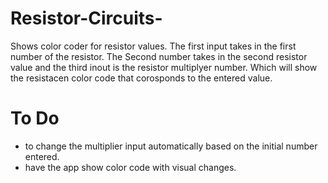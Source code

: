 # Resistor-Circuits-
Shows color coder for resistor values. The first input takes in the first number of the resistor. The Second number takes in the second resistor value and the third inout is the resistor multiplyer number. Which will show the resistacen color code that corosponds to the entered value. 

# To Do
- to change the multiplier input automatically based on the initial number entered. 
- have the app show color code with visual changes.
